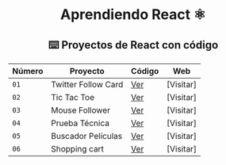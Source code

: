 <div align="center">

# Aprendiendo React ⚛️

## ⌨️ Proyectos de React con código

| Número | Proyecto            | Código                                | Web       |
| ------ | ------------------- | ------------------------------------- | --------- |
| `01`   | Twitter Follow Card | [Ver](proyects/React_bases)           | [Visitar] |
| `02`   | Tic Tac Toe         | [Ver](proyects/game-tic-tac-toe)      | [Visitar] |
| `03`   | Mouse Follower      | [Ver](projects/03-mouse-follower)     | [Visitar] |
| `04`   | Prueba Técnica      | [Ver](projects/04-prueba-tecnica)     | [Visitar] |
| `05`   | Buscador Películas  | [Ver](projects/05-buscador-peliculas) | [Visitar] |
| `06`   | Shopping cart       | [Ver](projects/06-shopping-cart)      | [Visitar] |
